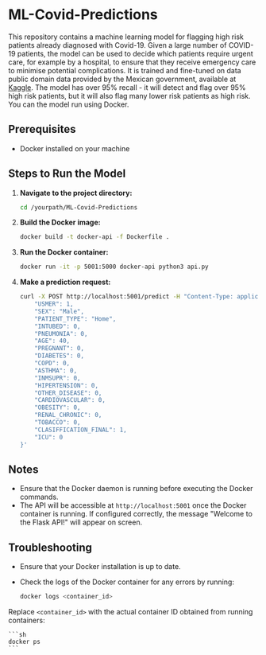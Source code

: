 # ML-Covid-Predictions

This repository contains a machine learning model for flagging high risk patients already diagnosed with Covid-19. Given a large number of COVID-19 patients, the model can be used to decide which patients require urgent care, for example by a hospital, to ensure that they receive emergency care to minimise potential complications. It is trained and fine-tuned on data public domain data provided by the Mexican government, available at [Kaggle](https://www.kaggle.com/datasets/meirnizri/covid19-dataset/). The model has over 95% recall - it will detect and flag over 95% high risk patients, but it will also flag many lower risk patients as high risk. You can the model run using Docker.

## Prerequisites

- Docker installed on your machine

## Steps to Run the Model

1. **Navigate to the project directory:**

    ```sh
    cd /yourpath/ML-Covid-Predictions
    ```

2. **Build the Docker image:**

    ```sh
    docker build -t docker-api -f Dockerfile .
    ```

3. **Run the Docker container:**

    ```sh
    docker run -it -p 5001:5000 docker-api python3 api.py
    ```

4. **Make a prediction request:**

    ```sh
    curl -X POST http://localhost:5001/predict -H "Content-Type: application/json" -d '{
        "USMER": 1,
        "SEX": "Male",
        "PATIENT_TYPE": "Home", 
        "INTUBED": 0,
        "PNEUMONIA": 0,
        "AGE": 40,
        "PREGNANT": 0,
        "DIABETES": 0,
        "COPD": 0,
        "ASTHMA": 0,
        "INMSUPR": 0,
        "HIPERTENSION": 0,
        "OTHER_DISEASE": 0,
        "CARDIOVASCULAR": 0,
        "OBESITY": 0,
        "RENAL_CHRONIC": 0,
        "TOBACCO": 0,
        "CLASIFFICATION_FINAL": 1,
        "ICU": 0
    }'
    ```

## Notes

- Ensure that the Docker daemon is running before executing the Docker commands.
- The API will be accessible at `http://localhost:5001` once the Docker container is running. If configured correctly, the message "Welcome to the Flask API!" will appear on screen. 

## Troubleshooting

- Ensure that your Docker installation is up to date.
- Check the logs of the Docker container for any errors by running:

    ```sh
    docker logs <container_id>
    ```

Replace `<container_id>` with the actual container ID obtained from running containers:

    ```sh
    docker ps
    ```

